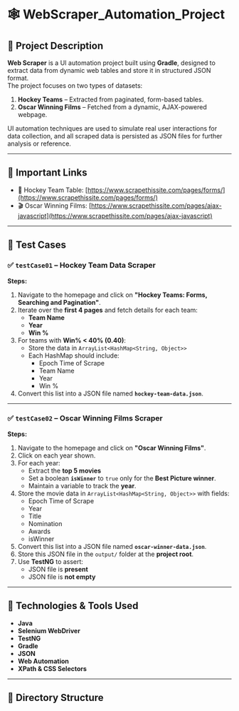 # 🕸️ WebScraper_Automation_Project

## 📘 Project Description

**Web Scraper** is a UI automation project built using **Gradle**, designed to extract data from dynamic web tables and store it in structured JSON format.  
The project focuses on two types of datasets:

1. **Hockey Teams** – Extracted from paginated, form-based tables.
2. **Oscar Winning Films** – Fetched from a dynamic, AJAX-powered webpage.

UI automation techniques are used to simulate real user interactions for data collection, and all scraped data is persisted as JSON files for further analysis or reference.

---

## 🔗 Important Links

- 🏒 Hockey Team Table: [https://www.scrapethissite.com/pages/forms/](https://www.scrapethissite.com/pages/forms/)  
- 🎬 Oscar Winning Films: [https://www.scrapethissite.com/pages/ajax-javascript](https://www.scrapethissite.com/pages/ajax-javascript)

---

## 🧪 Test Cases

### ✅ `testCase01` – Hockey Team Data Scraper

**Steps:**

1. Navigate to the homepage and click on **"Hockey Teams: Forms, Searching and Pagination"**.
2. Iterate over the **first 4 pages** and fetch details for each team:  
   - **Team Name**
   - **Year**
   - **Win %**
3. For teams with **Win% < 40% (0.40)**:
   - Store the data in `ArrayList<HashMap<String, Object>>`
   - Each HashMap should include:
     - Epoch Time of Scrape
     - Team Name
     - Year
     - Win %
4. Convert this list into a JSON file named **`hockey-team-data.json`**.

---

### ✅ `testCase02` – Oscar Winning Films Scraper

**Steps:**

1. Navigate to the homepage and click on **"Oscar Winning Films"**.
2. Click on each year shown.
3. For each year:
   - Extract the **top 5 movies**
   - Set a boolean **`isWinner`** to `true` only for the **Best Picture winner**.
   - Maintain a variable to track the **year**.
4. Store the movie data in `ArrayList<HashMap<String, Object>>` with fields:
   - Epoch Time of Scrape
   - Year
   - Title
   - Nomination
   - Awards
   - isWinner
5. Convert this list into a JSON file named **`oscar-winner-data.json`**.
6. Store this JSON file in the `output/` folder at the **project root**.
7. Use **TestNG** to assert:
   - JSON file is **present**
   - JSON file is **not empty**

---

## 🧰 Technologies & Tools Used

- **Java**
- **Selenium WebDriver**
- **TestNG**
- **Gradle**
- **JSON**
- **Web Automation**
- **XPath & CSS Selectors**

---

## 📂 Directory Structure

